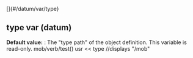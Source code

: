 []{#/datum/var/type}
  ## type var (datum)
  **Default value:**
  :   The \"type path\" of the object definition.
  This variable is read-only. mob/verb/test() usr \<\< type //displays
  \"/mob\"